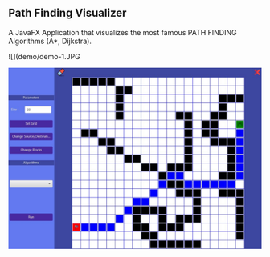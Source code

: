 ## Path Finding Visualizer
A JavaFX Application that visualizes the most famous PATH FINDING Algorithms (A*, Dijkstra).

![](demo/demo-1.JPG

![](demo/demo-2.JPG)

